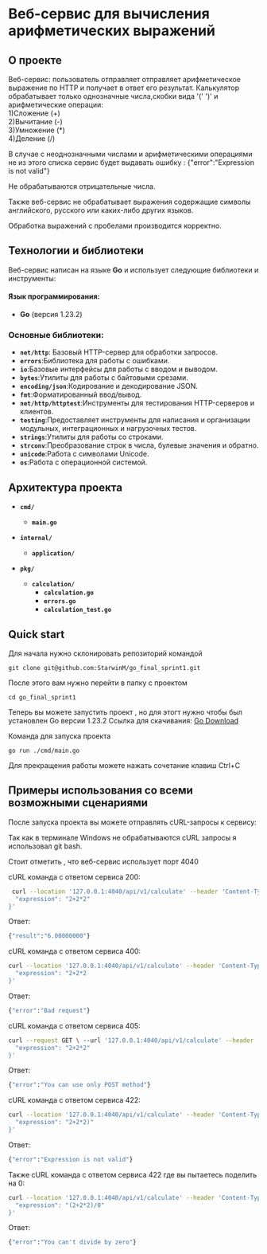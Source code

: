 # Веб-сервис для вычисления арифметических выражений
## О проекте
Веб-сервис: пользователь отправляет отправляет арифметическое выражение по HTTP и получает в ответ его результат. Калькулятор обрабатывает только однозначные числа,скобки вида '(' ')' и арифметические операции: </br>
1)Сложение (+)</br>
2)Вычитание (-)</br>
3)Умножение (*)</br>
4)Деление (/)</br>

В случае с неоднозначными числами и арифметическими операциями не из этого списка  сервис будет выдавать ошибку : {"error":"Expression is not valid"}

Не обрабатываются отрицательные числа.

Также веб-сервис не обрабатывает выражения содержащие символы английского, русского или каких-либо других языков.

Обработка выражений с пробелами производится корректно. 

## Технологии и библиотеки

Веб-сервис написан на языке **Go** и использует следующие библиотеки и инструменты:

#### Язык программирования:
- **Go** (версия 1.23.2)

### Основные библиотеки:
- **`net/http`**: Базовый HTTP-сервер для обработки запросов.
- **`errors`**:Библиотека для работы с ошибками.
- **`io`**:Базовые интерфейсы для работы с вводом и выводом.
- **`bytes`**:Утилиты для работы с байтовыми срезами.
- **`encoding/json`**:Кодирование и декодирование JSON.
- **`fmt`**:Форматированный ввод/вывод.
- **`net/http/httptest`**:Инструменты для тестирования HTTP-серверов и клиентов.
- **`testing`**:Предоставляет инструменты для написания и организации модульных, интеграционных и нагрузочных тестов.
- **`strings`**:Утилиты для работы со строками.
- **`strconv`**:Преобразование строк в числа, булевые значения и обратно.
- **`unicode`**:Работа с символами Unicode.
- **`os`**:Работа с операционной системой.


## Архитектура проекта 

- **`cmd/`**
  - **`main.go`**
  
- **`internal/`**
  - **`application/`**

- **`pkg/`**
  - **`calculation/`**
    - **`calculation.go`**
    - **`errors.go`**
    - **`calculation_test.go`**

## Quick start

Для начала нужно склонировать репозиторий командой 
```
git clone git@github.com:StarwinM/go_final_sprint1.git
```

После этого вам нужно перейти в папку с проектом 
```
cd go_final_sprint1
```

Теперь вы можете запустить проект , но для этогт нужно чтобы был установлен Go версии 1.23.2
Ссылка для скачивания: [Go Download](https://go.dev/doc/install)

Команда для запуска проекта

```
go run ./cmd/main.go
```

Для прекращения работы можете нажать сочетание клавиш Ctrl+C

## Примеры использования со всеми возможными сценариями

После запуска проекта вы можете отправлять cURL-запросы к сервису:

Так как в терминале Windows не обрабатываются cURL запросы я использовал git bash.

Стоит отметить , что веб-сервис использует порт 4040

cURL команда с ответом сервиса 200:

```bash
 curl --location '127.0.0.1:4040/api/v1/calculate' --header 'Content-Type: application/json' --data '{
  "expression": "2+2*2"
}'
```
Ответ:

```bash
{"result":"6.00000000"}
```

cURL команда с ответом сервиса 400:
```bash
curl --location '127.0.0.1:4040/api/v1/calculate' --header 'Content-Type: application/json' --data '{
  "expression": "2+2*2
}'
```
Ответ:
```bash
{"error":"Bad request"}
```

cURL команда с ответом сервиса 405:
```bash
curl --request GET \ --url '127.0.0.1:4040/api/v1/calculate' --header 'Content-Type: application/json' --data '{
  "expression": "2+2*2"
}'
```
Ответ:
```bash
{"error":"You can use only POST method"}
```

cURL команда с ответом сервиса 422:
```bash
curl --location '127.0.0.1:4040/api/v1/calculate' --header 'Content-Type: application/json' --data '{
  "expression": "2+2*2)"
}'
```
Ответ:
```bash
{"error":"Expression is not valid"}
```

Также cURL команда с ответом сервиса 422 где вы пытаетесь поделить на 0:
```bash
curl --location '127.0.0.1:4040/api/v1/calculate' --header 'Content-Type: application/json' --data '{
  "expression": "(2+2*2)/0"
}'
```
Ответ:
```bash
{"error":"You can't divide by zero"}
```

